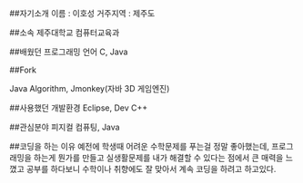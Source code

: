 ##자기소개
이름 : 이호성
거주지역 : 제주도

##소속
제주대학교 컴퓨터교육과


##배웠던 프로그래밍 언어
C, Java


##Fork

Java Algorithm, Jmonkey(자바 3D 게임엔진)



##사용했던 개발환경
Eclipse, Dev C++


##관심분야
피지컬 컴퓨팅, Java

##코딩을 하는 이유
예전에 학생때 어려운 수학문제를 푸는걸 정말 좋아했는데,
프로그래밍을 하는게 뭔가를 만들고 실생활문제를 내가 해결할 수 있다는 점에서 
큰 매력을 느꼈고 공부를 하다보니 수학이나 취향에도 잘 맞아서 계속 코딩을 하려고 하고있다.
